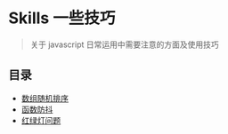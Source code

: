 # Skills 一些技巧
> 关于 javascript 日常运用中需要注意的方面及使用技巧

## 目录

* [数组随机排序](https://github.com/stephentian/daily-js/tree/master/09-Skills/01-shuffle)
* [函数防抖]()
* [红绿灯问题]()
